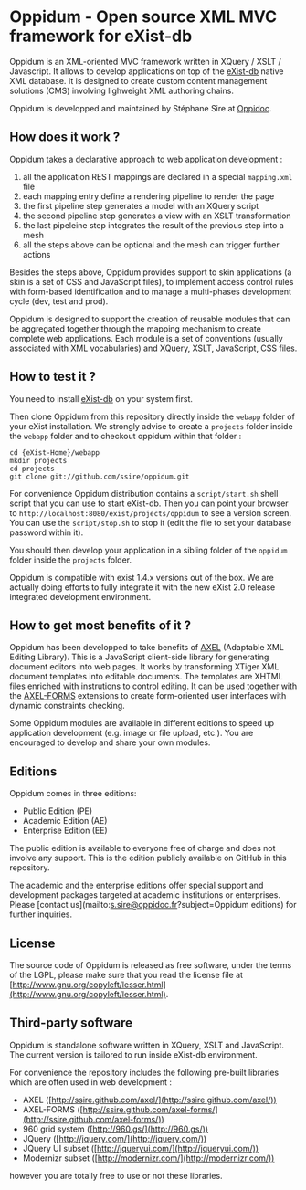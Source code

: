 Oppidum - Open source XML MVC framework for eXist-db
=======

Oppidum is an XML-oriented MVC framework written in XQuery / XSLT / Javascript. It allows to develop applications on top of the [eXist-db]([http://exist-db.org/) native XML database. It is designed to create custom content management solutions (CMS) involving lighweight XML authoring chains.

Oppidum is developped and maintained by Stéphane Sire at [Oppidoc](http://www.oppidoc.com).

How does it work ?
------------------

Oppidum takes a declarative approach to web application development :

1. all the application REST mappings are declared in a special `mapping.xml` file
2. each mapping entry define a rendering pipeline to render the page
3. the first pipeline step generates a model with an XQuery script
4. the second pipeline step generates a view with an XSLT transformation
5. the last pipeleine step integrates the result of the previous step into a mesh
6. all the steps above can be optional and the mesh can trigger further actions

Besides the steps above, Oppidum provides support to skin applications (a skin is a set of CSS and JavaScript files), to implement access control rules with form-based identification and to manage a multi-phases development cycle (dev, test and prod).

Oppidum is designed to support the creation of reusable modules that can be aggregated together through the mapping mechanism to create complete web applications. Each module is a set of conventions (usually associated with XML vocabularies) and XQuery, XSLT, JavaScript, CSS files.

How to test it ?
----------------

You need to install [eXist-db](http://exist-db.org/exist/download.xml) on your system first. 

Then clone Oppidum from this repository directly inside the `webapp` folder of your eXist installation. We strongly advise to create a `projects` folder inside the `webapp` folder and to checkout oppidum within that folder :

    cd {eXist-Home}/webapp
    mkdir projects
    cd projects
    git clone git://github.com/ssire/oppidum.git

For convenience Oppidum distribution contains a `script/start.sh` shell script that you can use to start eXist-db. Then you can point your browser to `http://localhost:8080/exist/projects/oppidum` to see a version screen. You can use the `script/stop.sh` to stop it (edit the file to set your database password within it). 

You should then develop your application in a sibling folder of the `oppidum` folder inside the `projects` folder.

Oppidum is compatible with exist 1.4.x versions out of the box. We are actually doing efforts to fully integrate it with the new eXist 2.0 release integrated development environment.

How to get most benefits of it ?
----------------

Oppidum has been developped to take benefits of [AXEL]([https://github.com/ssire/axel) (Adaptable XML Editing Library). This is a JavaScript client-side library for generating document editors into web pages. It works by transforming XTiger XML document templates into editable documents. The templates are XHTML files enriched with instrutions to control editing. It can be used together with the [AXEL-FORMS](https://github.com/ssire/axel-forms) extensions to create form-oriented user interfaces with dynamic constraints checking.

Some Oppidum modules are available in different editions to speed up application development (e.g. image or file upload, etc.). You are encouraged to develop and share your own modules.

Editions
--------

Oppidum comes in three editions:

* Public Edition (PE)
* Academic Edition (AE)
* Enterprise Edition (EE)

The public edition is available to everyone free of charge and does not involve any support. This is the edition publicly available on GitHub in this repository.

The academic and the enterprise editions offer special support and development packages targeted at academic institutions or enterprises. Please [contact us](mailto:s.sire@oppidoc.fr?subject=Oppidum editions) for further inquiries.

License
-------

The source code of Oppidum is released as free software, under the terms of the LGPL, please make sure that you read the license file at [http://www.gnu.org/copyleft/lesser.html](http://www.gnu.org/copyleft/lesser.html).

Third-party software
-------

Oppidum is standalone software written in XQuery, XSLT and JavaScript. The current version is tailored to run inside eXist-db environment.

For convenience the repository includes the following pre-built libraries which are often used in web development :

* AXEL ([http://ssire.github.com/axel/](http://ssire.github.com/axel/))
* AXEL-FORMS ([http://ssire.github.com/axel-forms/](http://ssire.github.com/axel-forms/))
* 960 grid system ([http://960.gs/](http://960.gs/))
* JQuery ([http://jquery.com/](http://jquery.com/))
* JQuery UI subset ([http://jqueryui.com/](http://jqueryui.com/))
* Modernizr subset ([http://modernizr.com/](http://modernizr.com/))

however you are totally free to use or not these libraries.
 